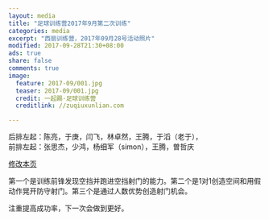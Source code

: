 ```yaml
---
layout: media
title: "足球训练营2017年9月第二次训练"
categories: media
excerpt: "西丽训练营，2017年09月28号活动照片"
modified: 2017-09-28T21:30+08:00
ads: true
share: false
comments: true
image:
  feature: 2017-09/001.jpg
  teaser: 2017-09/001.jpg
  credit: 一起踢·足球训练营
  creditlink: //zuqiuxunlian.com

---   
```

后排左起：陈亮，于庚，闫飞，林卓然，王腾，于滔（老于），    
前排左起：张思杰，少鸿，杨细军（simon），王腾，曽哲庆   


<a href="https://github.com/zuqiuxunlian/zuqiuxunlian/edit/gh-pages/_posts/media/2017-09-28-training-20170928.md" class="btn-info">修改本页</a>

第一个是训练前锋发现空挡并跑进空挡射门的能力。第二个是1对1创造空间和用假动作晃开防守射门。第三个是通过人数优势创造射门机会。

注重提高成功率，下一次会做到更好。
